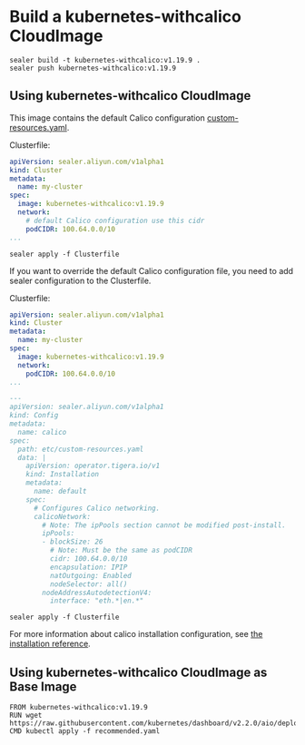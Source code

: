 # Build a kubernetes-withcalico CloudImage

```shell script
sealer build -t kubernetes-withcalico:v1.19.9 .
sealer push kubernetes-withcalico:v1.19.9
```

## Using kubernetes-withcalico CloudImage

This image contains the default Calico configuration [custom-resources.yaml](latest/etc/custom-resources.yaml).

Clusterfile:

```yaml
apiVersion: sealer.aliyun.com/v1alpha1
kind: Cluster
metadata:
  name: my-cluster
spec:
  image: kubernetes-withcalico:v1.19.9
  network:
    # default Calico configuration use this cidr
    podCIDR: 100.64.0.0/10
...

```

```shell script
sealer apply -f Clusterfile
```

If you want to override the default Calico configuration file, you need to add sealer configuration to the Clusterfile.

Clusterfile:

```yaml
apiVersion: sealer.aliyun.com/v1alpha1
kind: Cluster
metadata:
  name: my-cluster
spec:
  image: kubernetes-withcalico:v1.19.9
  network:
    podCIDR: 100.64.0.0/10
...

---
apiVersion: sealer.aliyun.com/v1alpha1
kind: Config
metadata:
  name: calico
spec:
  path: etc/custom-resources.yaml
  data: |
    apiVersion: operator.tigera.io/v1
    kind: Installation
    metadata:
      name: default
    spec:
      # Configures Calico networking.
      calicoNetwork:
        # Note: The ipPools section cannot be modified post-install.
        ipPools:
        - blockSize: 26
          # Note: Must be the same as podCIDR
          cidr: 100.64.0.0/10
          encapsulation: IPIP
          natOutgoing: Enabled
          nodeSelector: all()
        nodeAddressAutodetectionV4:
          interface: "eth.*|en.*"
```

```shell script
sealer apply -f Clusterfile
```

For more information about calico installation configuration, see [the installation reference](https://docs.projectcalico.org/reference/installation/api#operator.tigera.io/v1.Installation).

## Using kubernetes-withcalico CloudImage as Base Image

```shell script
FROM kubernetes-withcalico:v1.19.9
RUN wget https://raw.githubusercontent.com/kubernetes/dashboard/v2.2.0/aio/deploy/recommended.yaml
CMD kubectl apply -f recommended.yaml
```

